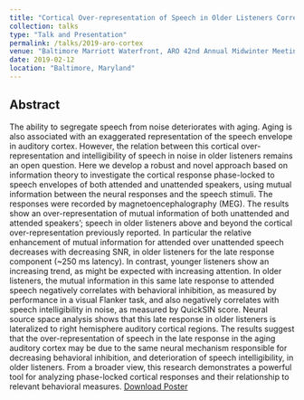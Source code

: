 ```yaml
---
title: "Cortical Over-representation of Speech in Older Listeners Correlates with a Reduction in both Behavioral Inhibition and Speech Intelligibility"
collection: talks
type: "Talk and Presentation"
permalink: /talks/2019-aro-cortex
venue: "Baltimore Marriott Waterfront, ARO 42nd Annual Midwinter Meeting"
date: 2019-02-12
location: "Baltimore, Maryland"
---
```


Abstract
------
The ability to segregate speech from noise deteriorates with aging. Aging is also associated with an exaggerated representation of the speech envelope in auditory cortex. However, the relation between this cortical over-representation and intelligibility of speech in noise in older listeners remains an open question. Here we develop a robust and novel approach based on information theory to investigate the cortical response phase-locked to speech envelopes of both attended and unattended speakers, using mutual information between the neural responses and the speech stimuli. The responses were recorded by magnetoencephalography (MEG). The results show an over-representation of mutual information of both unattended and attended speakers’; speech in older listeners above and beyond the cortical over-representation previously reported. In particular the relative enhancement of mutual information for attended over unattended speech decreases with decreasing SNR, in older listeners for the late response component (~250 ms latency). In contrast, younger listeners show an increasing trend, as might be expected with increasing attention. In older listeners, the mutual information in this same late response to attended speech negatively correlates with behavioral inhibition, as measured by performance in a visual Flanker task, and also negatively correlates with speech intelligibility in noise, as measured by QuickSIN score. Neural source space analysis shows that this late response in older listeners is lateralized to right hemisphere auditory cortical regions. The results suggest that the over-representation of speech in the late response in the aging auditory cortex may be
due to the same neural mechanism responsible for decreasing behavioral inhibition, and deterioration of speech intelligibility, in older listeners. From a broader view, this research demonstrates a powerful tool for analyzing phase-locked cortical responses and their relationship to relevant behavioral measures. [Download Poster](http://cansl.isr.umd.edu/simonlab/pubs/ARO2019CortexMI.pdf)